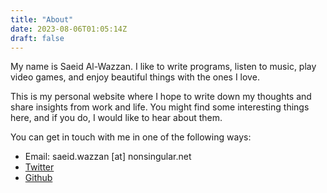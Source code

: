 ```yaml
---
title: "About"
date: 2023-08-06T01:05:14Z
draft: false
---
```

My name is Saeid Al-Wazzan. I like to write programs, listen to music, play
video games, and enjoy beautiful things with the ones I love.

This is my personal website where I hope to write down my thoughts and share
insights from work and life. You might find some interesting things here, and
if you do, I would like to hear about them.

You can get in touch with me in one of the following ways:

* Email: saeid.wazzan [at] nonsingular.net
* [Twitter](https://www.twitter.com/saeidw)
* [Github](https://www.github.com/saeidw)

